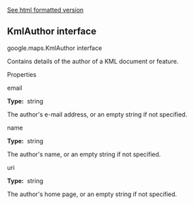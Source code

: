 [See html formatted version](https://huasofoundries.github.io/google-maps-documentation/KmlAuthor.html)


KmlAuthor interface
-------------------

google.maps.KmlAuthor interface

Contains details of the author of a KML document or feature.

Properties

email

**Type:**  string

The author's e-mail address, or an empty string if not specified.

name

**Type:**  string

The author's name, or an empty string if not specified.

uri

**Type:**  string

The author's home page, or an empty string if not specified.